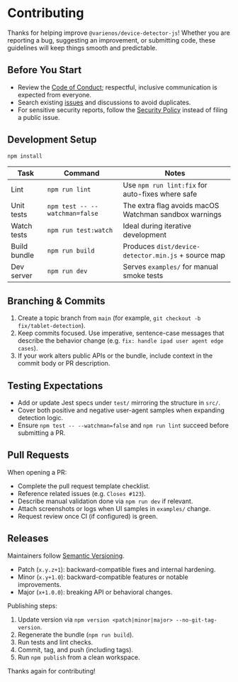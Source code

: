 # Contributing

Thanks for helping improve `@varienos/device-detector-js`! Whether you are reporting a bug, suggesting an improvement, or submitting code, these guidelines will keep things smooth and predictable.

## Before You Start

- Review the [Code of Conduct](CODE_OF_CONDUCT.md); respectful, inclusive communication is expected from everyone.
- Search existing [issues](https://github.com/varienos/device-detector-js/issues) and discussions to avoid duplicates.
- For sensitive security reports, follow the [Security Policy](SECURITY.md) instead of filing a public issue.

## Development Setup

```bash
npm install
```

| Task | Command | Notes |
| --- | --- | --- |
| Lint | `npm run lint` | Use `npm run lint:fix` for auto-fixes where safe |
| Unit tests | `npm test -- --watchman=false` | The extra flag avoids macOS Watchman sandbox warnings |
| Watch tests | `npm run test:watch` | Ideal during iterative development |
| Build bundle | `npm run build` | Produces `dist/device-detector.min.js` + source map |
| Dev server | `npm run dev` | Serves `examples/` for manual smoke tests |

## Branching & Commits

1. Create a topic branch from `main` (for example, `git checkout -b fix/tablet-detection`).
2. Keep commits focused. Use imperative, sentence-case messages that describe the behavior change (e.g. `fix: handle ipad user agent edge cases`).
3. If your work alters public APIs or the bundle, include context in the commit body or PR description.

## Testing Expectations

- Add or update Jest specs under `test/` mirroring the structure in `src/`.
- Cover both positive and negative user-agent samples when expanding detection logic.
- Ensure `npm test -- --watchman=false` and `npm run lint` succeed before submitting a PR.

## Pull Requests

When opening a PR:

- Complete the pull request template checklist.
- Reference related issues (e.g. `Closes #123`).
- Describe manual validation done via `npm run dev` if relevant.
- Attach screenshots or logs when UI samples in `examples/` change.
- Request review once CI (if configured) is green.

## Releases

Maintainers follow [Semantic Versioning](https://semver.org/).

- Patch (`x.y.z+1`): backward-compatible fixes and internal hardening.
- Minor (`x.y+1.0`): backward-compatible features or notable improvements.
- Major (`x+1.0.0`): breaking API or behavioral changes.

Publishing steps:

1. Update version via `npm version <patch|minor|major> --no-git-tag-version`.
2. Regenerate the bundle (`npm run build`).
3. Run tests and lint checks.
4. Commit, tag, and push (including tags).
5. Run `npm publish` from a clean workspace.

Thanks again for contributing!
